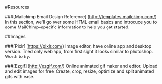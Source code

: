 #Resources

###[Mailchimp Email Design Reference] (http://templates.mailchimp.com/)
In this section, we'll go over some HTML email basics and introduce you to some MailChimp-specific information to help you get started.

##Images

###[Pixlr] (https://pixlr.com/)
Image editor, have online app and desktop version. Tried only web app, from first sight it looks similar to photoshop. Worth to try.

###[Ezgif] (http://ezgif.com/)
Online animated gif maker and editor. Upload and edit images for free. Create, crop, resize, optimize and split animated gifs with ease.
